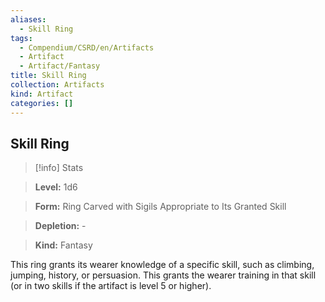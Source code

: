 ```yaml
---
aliases:
  - Skill Ring
tags:
  - Compendium/CSRD/en/Artifacts
  - Artifact
  - Artifact/Fantasy
title: Skill Ring
collection: Artifacts
kind: Artifact
categories: []
---
```

## Skill Ring    
>[!info] Stats    
> **Level:** 1d6    
> **Form:** Ring Carved with Sigils Appropriate to Its Granted Skill    
> **Depletion:** -    
> **Kind:** Fantasy  
    
This ring grants its wearer knowledge of a specific skill, such as climbing, jumping, history, or persuasion. This grants the wearer training in that skill (or in two skills if the artifact is level 5 or higher).